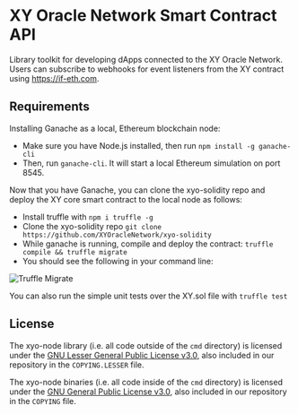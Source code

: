 # XY Oracle Network Smart Contract API

Library toolkit for developing dApps connected to the XY Oracle Network. Users can subscribe to webhooks for event listeners from the XY contract using https://if-eth.com.

## Requirements

Installing Ganache as a local, Ethereum blockchain node:

* Make sure you have Node.js installed, then run `npm install -g ganache-cli`
* Then, run `ganache-cli`. It will start a local Ethereum simulation on port 8545.

Now that you have Ganache, you can clone the xyo-solidity repo and deploy the XY
core smart contract to the local node as follows:

* Install truffle with `npm i truffle -g`
* Clone the xyo-solidity repo `git clone https://github.com/XYOracleNetwork/xyo-solidity`
* While ganache is running, compile and deploy the contract: `truffle compile && truffle migrate`
* You should see the following in your command line:

![Truffle Migrate](https://i.imgur.com/zfa7YjL.png)

You can also run the simple unit tests over the XY.sol file with `truffle test`

## License

The xyo-node library (i.e. all code outside of the `cmd` directory) is licensed under the
[GNU Lesser General Public License v3.0](https://www.gnu.org/licenses/lgpl-3.0.en.html), also
included in our repository in the `COPYING.LESSER` file.

The xyo-node binaries (i.e. all code inside of the `cmd` directory) is licensed under the
[GNU General Public License v3.0](https://www.gnu.org/licenses/gpl-3.0.en.html), also included
in our repository in the `COPYING` file.
